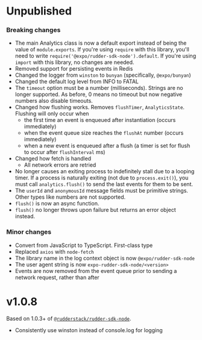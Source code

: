 Unpublished
==========================

### Breaking changes

* The main Analytics class is now a default export instead of being the value of `module.exports`. If you're using `require` with this library, you'll need to write `require('@expo/rudder-sdk-node').default`. If you're using `import` with this library, no changes are needed.
* Removed support for persisting events in Redis
* Changed the logger from `winston` to `bunyan` (specifically, `@expo/bunyan`)
* Changed the default log level from INFO to FATAL
* The `timeout` option must be a number (milliseconds). Strings are no longer supported. As before, 0 means no timeout but now negative numbers also disable timeouts.
* Changed how flushing works. Removes `flushTimer`, `AnalyticsState`. Flushing will only occur when
    * the first time an event is enqueued after instantiation (occurs immediately)
    * when the event queue size reaches the `flushAt` number (occurs immediately)
    * when a new event is enqueued after a flush (a timer is set for flush to occur after `flushInterval` ms)
* Changed how fetch is handled
    * All network errors are retried
* No longer causes an exiting process to indefinitely stall due to a looping timer. If a process is naturally exiting (not due to `process.exit()`), you must call `analytics.flush()` to send the last events for them to be sent.
* The `userId` and `anonymousId` message fields must be primitive strings. Other types like numbers are not supported.
* `flush()` is now an async function.
* `flush()` no longer throws upon failure but returns an error object instead.

### Minor changes

* Convert from JavaScript to TypeScript. First-class type 
* Replaced `axios` with `node-fetch`
* The library name in the log context object is now `@expo/rudder-sdk-node`
* The user agent string is now `expo-rudder-sdk-node/<version>`
* Events are now removed from the event queue prior to sending a network request, rather than after

v1.0.8
==========================

Based on 1.0.3+ of [`@rudderstack/rudder-sdk-node`](https://github.com/rudderlabs/rudder-sdk-node/commit/8060ec7303df24491664686f6cf2620a2436797f).

* Consistently use winston instead of console.log for logging
